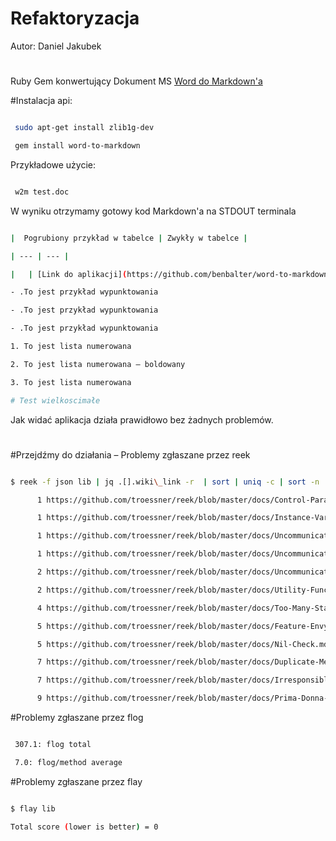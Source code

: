 # Refaktoryzacja

Autor: Daniel Jakubek

#

Ruby Gem konwertujący Dokument MS [Word do Markdown'a](https://github.com/benbalter/word-to-markdown)

#Instalacja api:

```sh

 sudo apt-get install zlib1g-dev

 gem install word-to-markdown

```

Przykładowe użycie:

```sh

 w2m test.doc

```

W wyniku otrzymamy gotowy kod Markdown'a na STDOUT terminala

```sh

|  Pogrubiony przykład w tabelce | Zwykły w tabelce |

| --- | --- |

|   | [Link do aplikacji](https://github.com/benbalter/word-to-markdown) |

- .To jest przykład wypunktowania

- .To jest przykład wypunktowania

- .To jest przykład wypunktowania

1. To jest lista numerowana

2. To jest lista numerowana – boldowany

3. To jest lista numerowana

# Test wielkoscimałe

```

Jak widać aplikacja działa prawidłowo bez żadnych problemów.

#

#Przejdźmy do działania – Problemy zgłaszane przez reek

```sh

$ reek -f json lib | jq .[].wiki\_link -r  | sort | uniq -c | sort -n

      1 https://github.com/troessner/reek/blob/master/docs/Control-Parameter.md

      1 https://github.com/troessner/reek/blob/master/docs/Instance-Variable-Assumption.md

      1 https://github.com/troessner/reek/blob/master/docs/Uncommunicative-Method-Name.md

      1 https://github.com/troessner/reek/blob/master/docs/Uncommunicative-Parameter-Name.md

      2 https://github.com/troessner/reek/blob/master/docs/Uncommunicative-Variable-Name.md

      2 https://github.com/troessner/reek/blob/master/docs/Utility-Function.md

      4 https://github.com/troessner/reek/blob/master/docs/Too-Many-Statements.md

      5 https://github.com/troessner/reek/blob/master/docs/Feature-Envy.md

      5 https://github.com/troessner/reek/blob/master/docs/Nil-Check.md

      7 https://github.com/troessner/reek/blob/master/docs/Duplicate-Method-Call.md

      7 https://github.com/troessner/reek/blob/master/docs/Irresponsible-Module.md

      9 https://github.com/troessner/reek/blob/master/docs/Prima-Donna-Method.md

```

#Problemy zgłaszane przez flog

```sh

 307.1: flog total

 7.0: flog/method average

```

#Problemy zgłaszane przez flay

```sh

$ flay lib

Total score (lower is better) = 0

```
